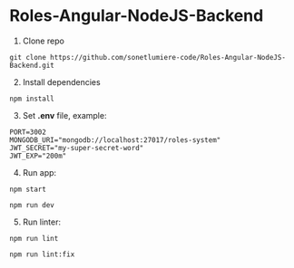 # Roles-Angular-NodeJS-Backend

1. Clone repo
```
git clone https://github.com/sonetlumiere-code/Roles-Angular-NodeJS-Backend.git
```

2. Install dependencies
```
npm install
```

3. Set __.env__ file, example:
```
PORT=3002
MONGODB_URI="mongodb://localhost:27017/roles-system"
JWT_SECRET="my-super-secret-word"
JWT_EXP="200m"
```

4. Run app:
```
npm start
```
```
npm run dev
```

5. Run linter:
```
npm run lint
```
```
npm run lint:fix
```
